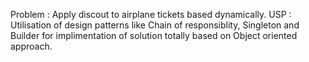 Problem : Apply discout to airplane tickets based dynamically.
USP : Utilisation of design patterns like Chain of responsiblity, Singleton and Builder for implimentation of solution totally based on Object oriented approach.

